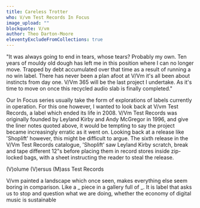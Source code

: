 ```yaml
---
title: Careless Trotter
who: V/vm Test Records In Focus
image_upload: ""
blockquote: V/vm
author: Theo Darton-Moore
eleventyExcludeFromCollections: true
---
```

"It was always going to end in tears, whose tears? Probably my own. Ten years of mouldy old dough has left me in this position where I can no longer move. Trapped by debt accumulated over that time as a result of running a no win label. There has never been a plan afoot at V/Vm it's all been about instincts from day one. V/Vm 365 will be the last project I undertake. As it's time to move on once this recycled audio slab is finally completed."

Our In Focus series usually take the form of explorations of labels currently in operation. For this one however, I wanted to look back at V/vm Test Records, a label which ended its life in 2008. V/Vm Test Records was originally founded by Leyland Kirby and Andy McGregor in 1996, and give the liner notes quoted above, it would be tempting to say the project became increasingly erratic as it went on. Looking back at a release like 'Shoplift' however, this might be difficult to argue. The sixth release in the V/Vm Test Records catalogue, 'Shoplift' saw Leyland Kirby scratch, break and tape different 12"s before placing them in record stores inside zip-locked bags, with a sheet instructing the reader to steal the release.

(V)olume (V)ersus (M)ass Test Records

V/vm painted a landscape which once seen, makes everything else seem boring in comparison. Like a _ piece in a gallery full of _. It is label that asks us to stop and question what we are doing, whether the economy of digital music is sustainable 